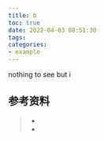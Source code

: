 ```yaml
---
title: b
toc: true
date: 2022-04-03 08:51:30
tags:
categories:
- example
---
```

nothing to see 
but
i


## 参考资料
> - []()
> - []()
